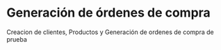 # Generación de órdenes de compra

Creacion de clientes, Productos y Generación de ordenes de compra de prueba